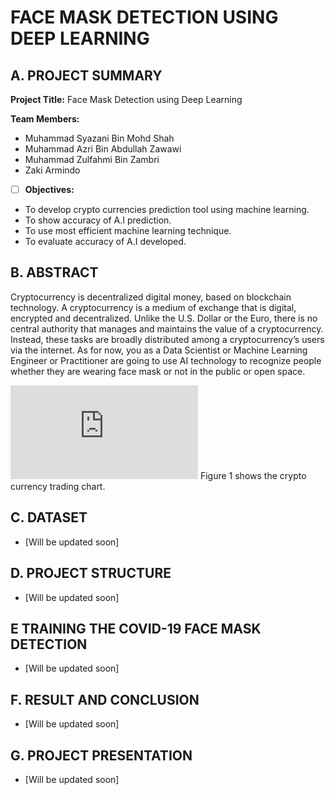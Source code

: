 # FACE MASK DETECTION USING DEEP LEARNING 

## A. PROJECT SUMMARY

**Project Title:** Face Mask Detection using Deep Learning

**Team Members:** 
- Muhammad Syazani Bin Mohd Shah
- Muhammad Azri Bin Abdullah Zawawi
- Muhammad Zulfahmi Bin Zambri
- Zaki Armindo


- [ ] **Objectives:**
- To develop crypto currencies prediction tool using machine learning.
- To show accuracy of A.I prediction.
- To use most efficient machine learning technique.
- To evaluate accuracy of A.I developed.


##  B. ABSTRACT 

Cryptocurrency is decentralized digital money, based on blockchain technology. A cryptocurrency is a medium of exchange that is digital, encrypted and decentralized. Unlike the U.S. Dollar or the Euro, there is no central authority that manages and maintains the value of a cryptocurrency. Instead, these tasks are broadly distributed among a cryptocurrency’s users via the internet.
As for now, you as a Data Scientist or Machine Learning Engineer or Practitioner are going to use AI technology to recognize people whether they are wearing face mask or not in the public or open space.


![Coding](https://fsa.zobj.net/crop.php?r=WFwFOmRhWwhg36v8xvdTCPwRa2lCQqiBIuG5OGFWg6miW7YdlEn_va6wQKM97xHgXW0j9trYQcYI4wG1ximv9-aMrvEJpOLKw8GoUV4lxUUabDDFmgEL6gJTlRbCOHsq5oOOarPNlVXB1F48)
Figure 1 shows the crypto currency trading chart.


## C.  DATASET

- [Will be updated soon]


## D.   PROJECT STRUCTURE

- [Will be updated soon]

## E   TRAINING THE COVID-19 FACE MASK DETECTION

- [Will be updated soon]


## F.  RESULT AND CONCLUSION

- [Will be updated soon]



## G.   PROJECT PRESENTATION 

- [Will be updated soon]

